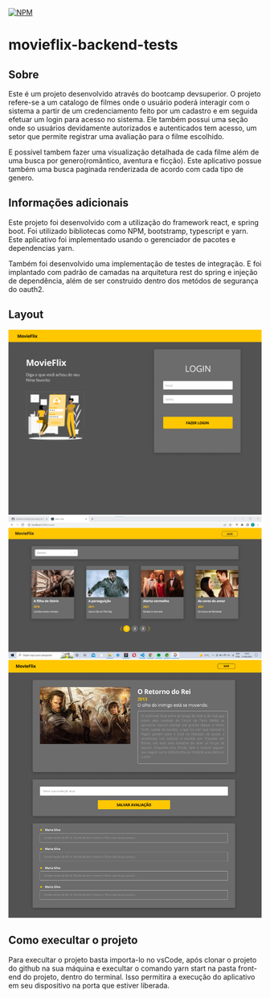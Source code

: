 [![NPM](https://img.shields.io/npm/l/react)](https://github.com/charlistonrodrigo/movieflix-backend-tests/blob/add-license-1/LICENCE)

# movieflix-backend-tests

## Sobre

Este é um projeto desenvolvido através do bootcamp devsuperior. O projeto refere-se a um catalogo de filmes onde o usuário poderá interagir com o sistema a partir de 
um credenciamento feito por um cadastro e em seguida efetuar um login para acesso no sistema. Ele também possui uma seção onde so usuários devidamente autorizados e autenticados tem acesso, um setor que permite registrar uma avaliação para o filme escolhido.

E possível tambem fazer uma visualização detalhada de cada filme além de uma busca por genero(romântico, aventura e ficção). Este aplicativo possue também uma busca paginada renderizada de acordo com cada tipo de genero.
 
## Informações adicionais

Este projeto foi desenvolvido com a utilização do framework react, e spring boot. Foi utilizado bibliotecas como NPM, bootstramp, typescript e yarn. Este aplicativo foi implementado usando o gerenciador de pacotes e dependencias yarn.

Também foi desenvolvido uma implementação de testes de integração. E foi implantado com padrão de camadas na arquitetura rest do spring e injeção de dependência, além de ser construido dentro dos metódos de segurança do oauth2.
 
## Layout
<p align="center">
  <img width="600" src="frontend-web/src/core/assets/images/Rota.png">
  <img width="600" src="frontend-web/src/core/assets/images/Card_Movies.jpg">
  <img width="600" src="frontend-web/src/core/assets/images/movies_movieId.png">
 
</P>

## Como execultar o projeto

Para execultar o projeto basta importa-lo no vsCode, após clonar o projeto do github na sua máquina e execultar o comando yarn start na pasta front-end do projeto, dentro do terminal.
Isso permitira a execução do aplicativo em seu dispositivo na porta que estiver liberada.

